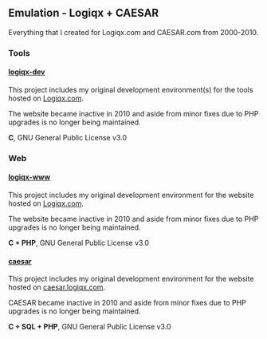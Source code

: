 ## Emulation - Logiqx + CAESAR

Everything that I created for Logiqx.com and CAESAR.com from 2000-2010.



### Tools

#### [logiqx-dev](https://github.com/Logiqx/logiqx-dev)

This project includes my original development environment(s) for the tools hosted on [Logiqx.com](http://www.logiqx.com/).

The website became inactive in 2010 and aside from minor fixes due to PHP upgrades is no longer being maintained.

**C**, GNU General Public License v3.0



### Web

#### [logiqx-www](https://github.com/Logiqx/logiqx-www)

This project includes my original development environment for the website hosted on [Logiqx.com](http://www.logiqx.com/).

The website became inactive in 2010 and aside from minor fixes due to PHP upgrades is no longer being maintained.

**C + PHP**, GNU General Public License v3.0



#### [caesar](https://github.com/Logiqx/caesar)

This project includes my original development environment for the website hosted on [caesar.logiqx.com](http://caesar.logiqx.com/).

CAESAR became inactive in 2010 and aside from minor fixes due to PHP upgrades is no longer being maintained.

**C + SQL + PHP**, GNU General Public License v3.0


